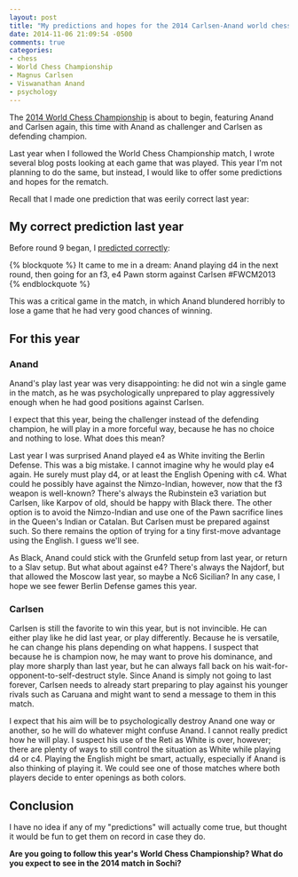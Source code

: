 ```yaml
---
layout: post
title: "My predictions and hopes for the 2014 Carlsen-Anand world chess championship rematch"
date: 2014-11-06 21:09:54 -0500
comments: true
categories:
- chess
- World Chess Championship
- Magnus Carlsen
- Viswanathan Anand
- psychology
---
```

The [2014 World Chess Championship](http://www.sochi2014.fide.com/) is about to begin, featuring Anand and Carlsen again, this time with Anand as challenger and Carlsen as defending champion.

Last year when I followed the World Chess Championship match, I wrote several blog posts looking at each game that was played. This year I'm not planning to do the same, but instead, I would like to offer some predictions and hopes for the rematch.

Recall that I made one prediction that was eerily correct last year:

<!--more-->

## My correct prediction last year

Before round 9 began, I [predicted correctly](/blog/2013/11/21/world-chess-championship-2013-round-9-i-correctly-predicted-anands-aggressively-opening-choice-but-he-blundered-horribly-again-to-lose/):

{% blockquote %}
It came to me in a dream: Anand playing d4 in the next round, then going for an f3, e4 Pawn storm against Carlsen #FWCM2013
{% endblockquote %}

This was a critical game in the match, in which Anand blundered horribly to lose a game that he had very good chances of winning.

## For this year

### Anand

Anand's play last year was very disappointing: he did not win a single game in the match, as he was psychologically unprepared to play aggressively enough when he had good positions against Carlsen.

I expect that this year, being the challenger instead of the defending champion, he will play in a more forceful way, because he has no choice and nothing to lose. What does this mean?

Last year I was surprised Anand played e4 as White inviting the Berlin Defense. This was a big mistake. I cannot imagine why he would play e4 again. He surely must play d4, or at least the English Opening with c4. What could he possibly have against the Nimzo-Indian, however, now that the f3 weapon is well-known? There's always the Rubinstein e3 variation but Carlsen, like Karpov of old, should be happy with Black there. The other option is to avoid the Nimzo-Indian and use one of the Pawn sacrifice lines in the Queen's Indian or Catalan. But Carlsen must be prepared against such. So there remains the option of trying for a tiny first-move advantage using the English. I guess we'll see.

As Black, Anand could stick with the Grunfeld setup from last year, or return to a Slav setup. But what about against e4? There's always the Najdorf, but that allowed the Moscow last year, so maybe a Nc6 Sicilian? In any case, I hope we see fewer Berlin Defense games this year.

### Carlsen

Carlsen is still the favorite to win this year, but is not invincible. He can either play like he did last year, or play differently. Because he is versatile, he can change his plans depending on what happens. I suspect that because he is champion now, he may want to prove his dominance, and play more sharply than last year, but he can always fall back on his wait-for-opponent-to-self-destruct style. Since Anand is simply not going to last forever, Carlsen needs to already start preparing to play against his younger rivals such as Caruana and might want to send a message to them in this match.

I expect that his aim will be to psychologically destroy Anand one way or another, so he will do whatever might confuse Anand. I cannot really predict how he will play. I suspect his use of the Reti as White is over, however; there are plenty of ways to still control the situation as White while playing d4 or c4. Playing the English might be smart, actually, especially if Anand is also thinking of playing it. We could see one of those matches where both players decide to enter openings as both colors.

## Conclusion

I have no idea if any of my "predictions" will actually come true, but thought it would be fun to get them on record in case they do.

**Are you going to follow this year's World Chess Championship? What do you expect to see in the 2014 match in Sochi?**
